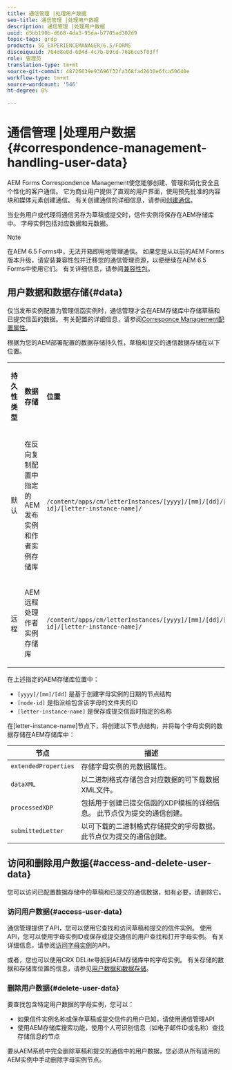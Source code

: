 ```yaml
---
title: 通信管理 |处理用户数据
seo-title: 通信管理 |处理用户数据
description: 通信管理 |处理用户数据
uuid: d5bb190b-d668-4da3-95da-b7705ad302d9
topic-tags: grdp
products: SG_EXPERIENCEMANAGER/6.5/FORMS
discoiquuid: 764d8e0d-604d-4c7b-89cd-7686ce5f03ff
role: 管理员
translation-type: tm+mt
source-git-commit: 48726639e93696f32fa368fad2630e6fca50640e
workflow-type: tm+mt
source-wordcount: '546'
ht-degree: 0%

---
```



# 通信管理 |处理用户数据{#correspondence-management-handling-user-data}

AEM Forms Correspondence Management使您能够创建、管理和简化安全且个性化的客户通信。 它为商业用户提供了直观的用户界面，使用预先批准的内容块和媒体元素创建通信。 有关创建通信的详细信息，请参阅[创建通信](/help/forms/using/create-correspondence.md)。

当业务用户或代理将通信另存为草稿或提交时，信件实例将保存在AEM存储库中。 字母实例包括对应数据和元数据。

>[!NOTE]
>
>在AEM 6.5 Forms中，无法开箱即用地管理通信。 如果您是从以前的AEM Forms版本升级，请安装兼容性包并迁移您的通信管理资源，以便继续在AEM 6.5 Forms中使用它们。 有关详细信息，请参阅[兼容性包](/help/forms/using/compatibility-package.md)。

## 用户数据和数据存储{#data}

仅当发布实例配置为管理信函实例时，通信管理才会在AEM存储库中存储草稿和已提交信函的数据。 有关配置的详细信息，请参阅[Corresponce Management配置属性](/help/forms/using/cm-configuration-properties.md)。

根据为您的AEM部署配置的数据存储持久性，草稿和提交的通信数据存储在以下位置。

<table>
 <tbody>
  <tr>
   <td><p><strong>持久性类型</strong></p> </td>
   <td><p><strong>数据存储</strong></p> </td>
   <td><p><strong>位置</strong></p> </td>
  </tr>
  <tr>
   <td><p>默认</p> </td>
   <td><p>在反向复制配置中指定的AEM发布实例和作者实例存储库</p> </td>
   <td><p><code>/content/apps/cm/letterInstances/[yyyy]/[mm]/[dd]/[node-id]/[letter-instance-name]/</code> </p> </td>
  </tr>
  <tr>
   <td><p>远程</p> </td>
   <td><p>AEM远程处理作者实例存储库</p> </td>
   <td><p><code>/content/apps/cm/letterInstances/[yyyy]/[mm]/[dd]/[node-id]/[letter-instance-name]/</code></p> </td>
  </tr>
 </tbody>
</table>

在上述指定的AEM存储库位置中：

* `[yyyy]/[mm]/[dd]` 是基于创建字母实例的日期的节点结构
* `[node-id]` 是指派给包含该字母的文件夹的ID
* `[letter-instance-name]` 是保存或提交信函时指定的名称

在[letter-instance-name]节点下，将创建以下节点结构，并将每个字母实例的数据存储在AEM存储库中：

| 节点 | 描述 |
|---|---|
| `extendedProperties` | 存储字母实例的元数据属性。 |
| `dataXML` | 以二进制格式存储包含对应数据的可下载数据XML文件。 |
| `processedXDP` | 包括用于创建已提交信函的XDP模板的详细信息。 此节点仅为提交的通信创建。 |
| `submittedLetter` | 以可下载的二进制格式存储提交的字母数据。 此节点仅为提交的通信创建。 |

## 访问和删除用户数据{#access-and-delete-user-data}

您可以访问已配置数据存储中的草稿和已提交的通信数据，如有必要，请删除它。

### 访问用户数据{#access-user-data}

通信管理提供了API，您可以使用它查找和访问草稿和提交的信件实例。 使用API，您可以使用字母实例ID或保存或提交通信的用户查找和打开字母实例。 有关详细信息，请参阅[访问字母实例](/help/forms/using/cm-apis-to-access-letter-instances.md)的API。

或者，您也可以使用CRX DELite导航到AEM存储库中的字母实例。 有关存储的数据和存储库位置的信息，请参见[用户数据和数据存储](/help/forms/using/correspondence-management-handling-user-data.md#data)。

### 删除用户数据{#delete-user-data}

要查找包含特定用户数据的字母实例，您可以：

* 如果信件实例名称或保存草稿或提交信件的用户已知，请使用通信管理API
* 使用AEM存储库搜索功能，使用个人可识别信息（如电子邮件ID或名称）查找存储信息的节点

要从AEM系统中完全删除草稿和提交的通信中的用户数据，您必须从所有适用的AEM实例中手动删除字母实例节点。
